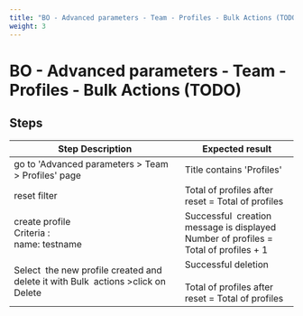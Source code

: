 ```yaml
---
title: "BO - Advanced parameters - Team - Profiles - Bulk Actions (TODO)"
weight: 3
---
```


# BO - Advanced parameters - Team - Profiles - Bulk Actions (TODO)
## Steps
| Step Description | Expected result |
| ----- | ----- |
| go to 'Advanced parameters > Team > Profiles' page | Title contains 'Profiles' |
| reset filter | Total of profiles after reset = Total of profiles |
| create profile<br>Criteria :<br>name: testname | Successful  creation message is displayed<br>Number of profiles = Total of profiles + 1 |
| Select  the new profile created and  delete it with Bulk  actions >click on Delete | Successful deletion<br><br>Total of profiles after reset = Total of profiles |
